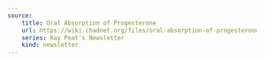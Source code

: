 ```yaml
---
source:
    title: Oral Absorption of Progesterone
    url: https://wiki.chadnet.org/files/oral-absorption-of-progesterone.pdf
    series: Ray Peat's Newsletter
    kind: newsletter 
---
```


